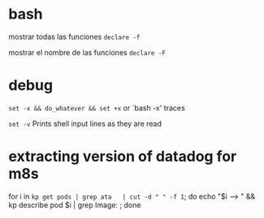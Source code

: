 # bash

mostrar todas las funciones
`declare -f`  

mostrar el nombre de las funciones
`declare -F`

# debug

`set -x && do_whatever && set +x` or `bash -x'  traces

`set -v` Prints shell input lines as they are read  



# extracting version of datadog for m8s

  for i in `kp get pods | grep ata   | cut -d " " -f 1`; do echo "$i --> " && kp describe pod $i | grep Image:  ; done
